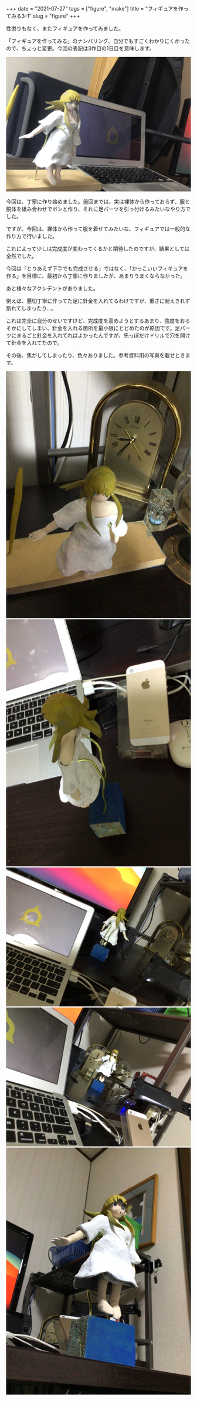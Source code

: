 +++
date = "2021-07-27"
tags = ["figure", "make"]
title = "フィギュアを作ってみる3-1"
slug = "figure"
+++


性懲りもなく、またフィギュアを作ってみました。

「フィギュアを作ってみる」のナンバリング、自分でもすごくわかりにくかったので、ちょっと変更。今回の表記は3作目の1日目を意味します。

<a href="https://raw.githubusercontent.com/syui/img/master/other/figure_make_20.jpg"><img src="https://raw.githubusercontent.com/syui/img/master/other/figure_make_20.jpg" alt="ai-figure"/></a>

今回は、丁寧に作り始めました。前回までは、実は裸体から作っておらず、服と胴体を組み合わせでボンと作り、それに足パーツを引っ付けるみたいなやり方でした。

ですが、今回は、裸体から作って服を着せてみたいな、フィギュアでは一般的な作り方で行いました。

これによって少しは完成度が変わってくるかと期待したのですが、結果としては全然でした。

今回は「とりあえず下手でも完成させる」ではなく、「かっこいいフィギュアを作る」を目標に、最初から丁寧に作りましたが、あまりうまくならなかった。

あと様々なアクシデントがありました。

例えば、懇切丁寧に作ってた足に針金を入れてるわけですが、重さに耐えきれず割れてしまったり...。

これは完全に自分のせいですけど、完成度を高めようとするあまり、強度をおろそかにしてしまい、針金を入れる箇所を最小限にとどめたのが原因です。足パーツにまるごと針金を入れてればよかったんですが、先っぽだけドリルで穴を開けて針金を入れてたので。

その後、焦がしてしまったり、色々ありました。参考資料用の写真を載せときます。

<a href="https://raw.githubusercontent.com/syui/img/master/other/figure_make_22.jpg"><img src="https://raw.githubusercontent.com/syui/img/master/other/figure_make_22.jpg" alt="ai-figure"/></a>
<a href="https://raw.githubusercontent.com/syui/img/master/other/figure_make_23.jpg"><img src="https://raw.githubusercontent.com/syui/img/master/other/figure_make_23.jpg" alt="ai-figure"/></a>
<a href="https://raw.githubusercontent.com/syui/img/master/other/figure_make_24.jpg"><img src="https://raw.githubusercontent.com/syui/img/master/other/figure_make_24.jpg" alt="ai-figure"/></a>
<a href="https://raw.githubusercontent.com/syui/img/master/other/figure_make_25.jpg"><img src="https://raw.githubusercontent.com/syui/img/master/other/figure_make_25.jpg" alt="ai-figure"/></a>
<a href="https://raw.githubusercontent.com/syui/img/master/other/figure_make_26.jpg"><img src="https://raw.githubusercontent.com/syui/img/master/other/figure_make_26.jpg" alt="ai-figure"/></a>


